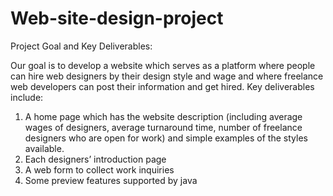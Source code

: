 # Web-site-design-project
Project Goal and Key Deliverables:

Our goal is to develop a website which serves as a platform where people can hire web designers by their design style and wage and where freelance web developers can post their information and get hired. Key deliverables include:
1. A home page which has the website description (including average wages of designers, average turnaround time, number of freelance designers who are open for work) and simple examples of the styles available.
2. Each designers’ introduction page
3. A web form to collect work inquiries
4. Some preview features supported by java




